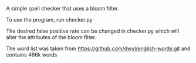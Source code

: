A simple spell checker that uses a bloom filter.

To use the program, run checker.py

The desired false positive rate can be changed in checker.py which will alter the attributes of the bloom filter.

The word list was taken from https://github.com/dwyl/english-words.git and contains 466k words
